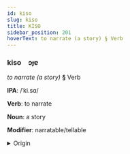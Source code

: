 ```yaml
---
id: kiso
slug: kiso
title: KİSO
sidebar_position: 201
hoverText: to narrate (a story) § Verb
---
```


### kiso&emsp;<span kind="abugida">ɔɟɐ</span>

*to narrate (a story)* **§** Verb

**IPA**: /ˈki.sɑ/

**Verb**: to narrate

**Noun**: a story

**Modifier**: narratable/tellable

<details>
    <summary>Origin</summary>
    Arabic قِصَّة qiṣṣa /qisˤ.sˤa/<br/>
    <em>Afroasiatic Language Family</em>
</details>